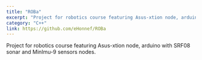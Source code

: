 ```yaml
---
title: "ROBa"
excerpt: "Project for robotics course featuring Asus-xtion node, arduino with SRF08 sonar and MinImu-9 sensors nodes."
category: "C++"
link: https://github.com/eHonnef/ROBa
---
```


Project for robotics course featuring Asus-xtion node, arduino with SRF08 sonar and MinImu-9 sensors nodes.

